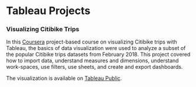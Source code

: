 # Tableau Projects

### Visualizing Citibike Trips

In this [Coursera](https://www.coursera.org/learn/visualizing-citibike-trips-tableau) project-based course on visualizing Citibike trips with Tableau, the basics of data visualization were used to analyze a subset of the popular Citibike trips datasets from February 2018. This project covered how to import data, understand measures and dimensions, understand work-spaces, use filters, use sheets, and create and export dashboards.

The visualization is available on [Tableau Public](https://public.tableau.com/app/profile/john.boucha8593/viz/CitibikeTrips_16614443637840/Dashboard).

